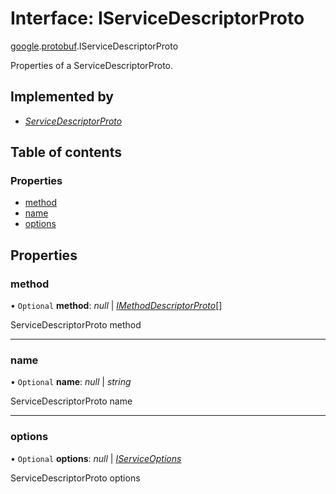 # Interface: IServiceDescriptorProto

[google](../modules/proto.google.md).[protobuf](../modules/proto.google.protobuf.md).IServiceDescriptorProto

Properties of a ServiceDescriptorProto.

## Implemented by

* [*ServiceDescriptorProto*](../classes/proto.google.protobuf.servicedescriptorproto.md)

## Table of contents

### Properties

- [method](proto.google.protobuf.iservicedescriptorproto.md#method)
- [name](proto.google.protobuf.iservicedescriptorproto.md#name)
- [options](proto.google.protobuf.iservicedescriptorproto.md#options)

## Properties

### method

• `Optional` **method**: *null* \| [*IMethodDescriptorProto*](proto.google.protobuf.imethoddescriptorproto.md)[]

ServiceDescriptorProto method

___

### name

• `Optional` **name**: *null* \| *string*

ServiceDescriptorProto name

___

### options

• `Optional` **options**: *null* \| [*IServiceOptions*](proto.google.protobuf.iserviceoptions.md)

ServiceDescriptorProto options
